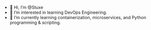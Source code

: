 - 👋 Hi, I’m @Stuxe
- 👀 I’m interested in learning DevOps Engineering.
- 🌱 I’m currently learning containerization, microservices, and Python programming & scripting.

<!---
Stuxe/Stuxe is a ✨ special ✨ repository because its `README.md` (this file) appears on your GitHub profile.
You can click the Preview link to take a look at your changes.
--->
